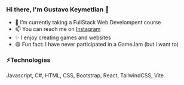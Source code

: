 ### Hi there, I'm Gustavo Keymetlian 👋

<!--
**guskpo20/guskpo20** is a  _special_ ✨ repository because its `README.md` (this file) appears on your GitHub profile.

Here are some ideas to get you started:

- 🔭 I’m currently working on ...
- 🤔 I’m looking for help with ...
- 💬 Ask me about ...
-  Pronouns: ...
 
- 👯 
-->

- 🌱 I’m currently taking a FullStack Web Develompent course
- 📫 You can reach me on [Instagram](https://www.instagram.com/tavo_ke "Instagram account")
- ✨ I enjoy creating games and websites
- 😄 Fun fact: I have never participated in a GameJam (but i want to)


### ⚡Technologies
Javascript, C#, HTML, CSS, Bootstrap, React, TailwindCSS, Vite.
